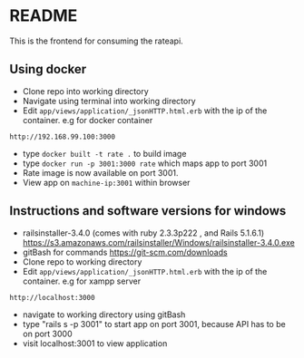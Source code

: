 # README

This is the frontend for consuming the rateapi.


## Using docker

* Clone repo into working directory
* Navigate using terminal into working directory
* Edit `app/views/application/_jsonHTTP.html.erb`  with the ip of the container. e.g for docker container
```
http://192.168.99.100:3000
```
* type `docker built -t rate .` to build image
* type `docker run -p 3001:3000 rate` which maps app to port 3001
* Rate image is now available on port 3001. 
* View app on `machine-ip:3001` within browser



## Instructions and software versions for windows

*	railsinstaller-3.4.0 (comes with ruby 2.3.3p222 , and Rails 5.1.6.1) https://s3.amazonaws.com/railsinstaller/Windows/railsinstaller-3.4.0.exe
*	gitBash for commands https://git-scm.com/downloads
*	Clone repo to working directory
* Edit `app/views/application/_jsonHTTP.html.erb`  with the ip of the container. e.g for xampp server
```
http://localhost:3000
```
*	navigate to working directory using gitBash
*	type "rails s -p 3001" to start app on port 3001, because API has to be on port 3000
*	visit localhost:3001 to view application
